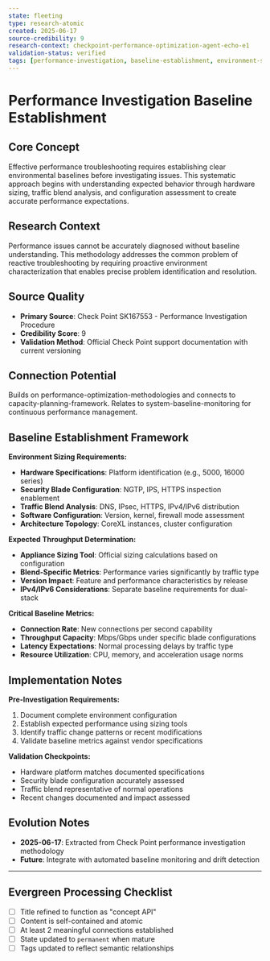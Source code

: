 ```yaml
---
state: fleeting
type: research-atomic
created: 2025-06-17
source-credibility: 9
research-context: checkpoint-performance-optimization-agent-echo-e1
validation-status: verified
tags: [performance-investigation, baseline-establishment, environment-sizing, expected-throughput]
---
```


# Performance Investigation Baseline Establishment

## Core Concept

Effective performance troubleshooting requires establishing clear environmental baselines before investigating issues. This systematic approach begins with understanding expected behavior through hardware sizing, traffic blend analysis, and configuration assessment to create accurate performance expectations.

## Research Context

Performance issues cannot be accurately diagnosed without baseline understanding. This methodology addresses the common problem of reactive troubleshooting by requiring proactive environment characterization that enables precise problem identification and resolution.

## Source Quality

- **Primary Source**: Check Point SK167553 - Performance Investigation Procedure
- **Credibility Score**: 9
- **Validation Method**: Official Check Point support documentation with current versioning

## Connection Potential

Builds on performance-optimization-methodologies and connects to capacity-planning-framework. Relates to system-baseline-monitoring for continuous performance management.

## Baseline Establishment Framework

**Environment Sizing Requirements:**
- **Hardware Specifications**: Platform identification (e.g., 5000, 16000 series)
- **Security Blade Configuration**: NGTP, IPS, HTTPS inspection enablement
- **Traffic Blend Analysis**: DNS, IPsec, HTTPS, IPv4/IPv6 distribution
- **Software Configuration**: Version, kernel, firewall mode assessment
- **Architecture Topology**: CoreXL instances, cluster configuration

**Expected Throughput Determination:**
- **Appliance Sizing Tool**: Official sizing calculations based on configuration
- **Blend-Specific Metrics**: Performance varies significantly by traffic type
- **Version Impact**: Feature and performance characteristics by release
- **IPv4/IPv6 Considerations**: Separate baseline requirements for dual-stack

**Critical Baseline Metrics:**
- **Connection Rate**: New connections per second capability
- **Throughput Capacity**: Mbps/Gbps under specific blade configurations
- **Latency Expectations**: Normal processing delays by traffic type
- **Resource Utilization**: CPU, memory, and acceleration usage norms

## Implementation Notes

**Pre-Investigation Requirements:**
1. Document complete environment configuration
2. Establish expected performance using sizing tools
3. Identify traffic change patterns or recent modifications
4. Validate baseline metrics against vendor specifications

**Validation Checkpoints:**
- Hardware platform matches documented specifications
- Security blade configuration accurately assessed
- Traffic blend representative of normal operations
- Recent changes documented and impact assessed

## Evolution Notes

- **2025-06-17**: Extracted from Check Point performance investigation methodology
- **Future**: Integrate with automated baseline monitoring and drift detection

---

## Evergreen Processing Checklist

- [ ] Title refined to function as "concept API"
- [ ] Content is self-contained and atomic
- [ ] At least 2 meaningful connections established  
- [ ] State updated to `permanent` when mature
- [ ] Tags updated to reflect semantic relationships